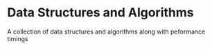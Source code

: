 # Data Structures and Algorithms

A collection of data structures and algorithms along with peformance timings